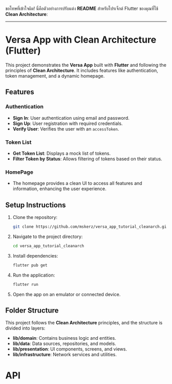 ขอโทษที่เข้าใจผิด! นี่คือตัวอย่างการปรับแต่ง **README** สำหรับโปรเจ็กต์ Flutter ของคุณที่ใช้ **Clean Architecture**:

---

# Versa App with Clean Architecture (Flutter)

This project demonstrates the **Versa App** built with **Flutter** and following the principles of **Clean Architecture**. It includes features like authentication, token management, and a dynamic homepage.

## Features

### Authentication
- **Sign In**: User authentication using email and password.
- **Sign Up**: User registration with required credentials.
- **Verify User**: Verifies the user with an `accessToken`.

### Token List
- **Get Token List**: Displays a mock list of tokens.
- **Filter Token by Status**: Allows filtering of tokens based on their status.

### HomePage
- The homepage provides a clean UI to access all features and information, enhancing the user experience.

## Setup Instructions

1. Clone the repository:
   ```bash
   git clone https://github.com/mskerz/versa_app_tutorial_cleanarch.git
   ```

2. Navigate to the project directory:
   ```bash
   cd versa_app_tutorial_cleanarch
   ```

3. Install dependencies:
   ```bash
   flutter pub get
   ```

4. Run the application:
   ```bash
   flutter run
   ```

5. Open the app on an emulator or connected device.

## Folder Structure

This project follows the **Clean Architecture** principles, and the structure is divided into layers:

- **lib/domain**: Contains business logic and entities.
- **lib/data**: Data sources, repositories, and models.
- **lib/presentation**: UI components, screens, and views.
- **lib/infrastructure**: Network services and utilities.
 

# API 